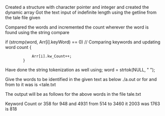 Created a structure with character pointer and integer and created the dynamic array 
Got the text input of indefinite length using the getline from the tale file given

Compared the words and incremented the count wherever the word is found using the string compare

if (strcmp(word, Arr[i].keyWord) == 0) // Comparing keywords and updating word count
            {
                
                Arr[i].kw_Count++;
            }

Have done the string tokenization as well using;  word = strtok(NULL, " ");

Give the words to be identified in the given text as below
   ./a.out or for and from to it was is <tale.txt
   
   The output will be as follows for the above words in the file tale.txt
   
Keyword                  Count
or                      358
for                     948
and                     4931
from                    514
to                      3460
it                      2003
was                     1763
is                      818

